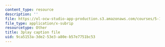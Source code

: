 ```yaml
---
content_type: resource
description: ''
file: https://ol-ocw-studio-app-production.s3.amazonaws.com/courses/5-111sc-principles-of-chemical-science-fall-2014/9ca5153a3de253e3a80eb57e7751bc53_Ja9eEQQzTic.vtt
file_type: application/x-subrip
resourcetype: Other
title: 3play caption file
uid: 9ca5153a-3de2-53e3-a80e-b57e7751bc53
---
```

